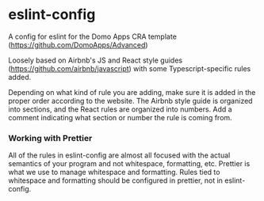 # eslint-config

A config for eslint for the Domo Apps CRA template (https://github.com/DomoApps/Advanced)

Loosely based on Airbnb's JS and React style guides (https://github.com/airbnb/javascript) with some Typescript-specific rules added.

Depending on what kind of rule you are adding, make sure it is added in the proper order according to the website. The Airbnb style guide is organized into sections, and the React rules are organized into numbers. Add a comment indicating what section or number the rule is coming from.

### Working with Prettier
All of the rules in eslint-config are almost all focused with the actual semantics of your program and not whitespace, formatting, etc. Prettier is what we use to manage whitespace and formatting. Rules tied to whitespace and formatting should be configured in prettier, not in eslint-config.
